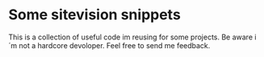 # Some sitevision snippets

This is a collection of useful code im reusing for some projects. Be aware i´m not a hardcore devoloper. Feel free to send me feedback.
